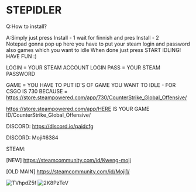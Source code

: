 # STEPIDLER

Q:How to install?

A:Simply just press Install - 1 wait for finnish and pres Install - 2  
Notepad gonna pop up here you have to put your steam login and password
also games which you want to idle 
When done just press START IDLING!
HAVE FUN :)


LOGIN = YOUR STEAM ACCOUNT LOGIN
PASS = YOUR STEAM PASSWORD

GAME = YOU HAVE TO PUT ID'S OF GAME YOU WANT TO IDLE - FOR CSGO IS 730 BECAUSE = https://store.steampowered.com/app/730/CounterStrike_Global_Offensive/

https://store.steampowered.com/app/HERE IS YOUR GAME ID/CounterStrike_Global_Offensive/


DISCORD: https://discord.io/paidcfg

DISCORD: Moji#6384

STEAM:

[NEW] https://steamcommunity.com/id/Kweng-moji

[OLD MAIN] https://steamcommunity.com/id/Moji1/


![TVhpdZ5f](https://user-images.githubusercontent.com/68261971/111873432-8be0e600-8990-11eb-8745-8cab743e22fe.png)
![2K8PzTeV](https://user-images.githubusercontent.com/68261971/111873440-91d6c700-8990-11eb-8f64-0babb73d3dca.png)
